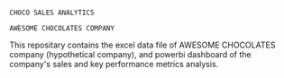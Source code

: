                                                                                  CHOCO SALES ANALYTICS
                                                                               AWESOME CHOCOLATES COMPANY


This repositary contains the excel data file of AWESOME CHOCOLATES company (hypothetical company), and powerbi dashboard of the company's sales and key performance metrics analysis. 
